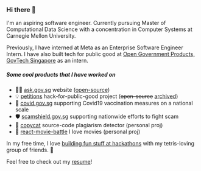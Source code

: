 ### Hi there 👋

I'm an aspiring software engineer. Currently pursuing Master of Computational Data Science with a concentration in Computer Systems at Carnegie Mellon University. 

Previously, I have interned at Meta as an Enterprise Software Engineer Intern. I have also built tech for public good at [Open Government Products, GovTech Singapore](https://www.open.gov.sg/) as an intern.

##### Some cool products that I have worked on

- 🙋‍♂️ [ask.gov.sg](https://ask.gov.sg) website ([open-source](https://github.com/opengovsg/askgovsg))
- 💡 [petitions](https://www.straitstimes.com/singapore/politics/spore-exploring-petition-platform-where-10000-signatures-guarantee-ministry-response) hack-for-public-good project (~~open-source~~ [archived](https://github.com/opengovsg/petitionsgovsg))
- 💉 [covid.gov.sg](https://covid.gov.sg/) supporting Covid19 vaccination measures on a national scale
- 🛡 [scamshield.gov.sg](https://scamshield.gov.sg) supporting nationwide efforts to fight scam
- 🥸 [copycat](https://github.com/christopherlim98/copycat) source-code plagiarism detector (personal proj)
- 🍿 [react-movie-battle](https://vibrant-volhard-03dc6a.netlify.app/) I love movies (personal proj)

In my free time, I love [building fun stuff at hackathons](https://teamtechtris.github.io/) with my tetris-loving group of friends. 🥳

Feel free to check out my [resume](https://christopherlim98.github.io/resume)!
